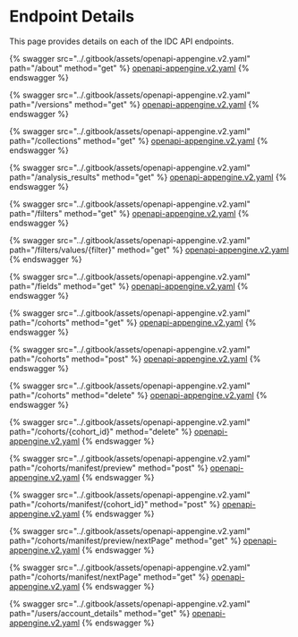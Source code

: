 # Endpoint Details

This page provides details on each of the IDC API endpoints.

{% swagger src="../.gitbook/assets/openapi-appengine.v2.yaml" path="/about" method="get" %}
[openapi-appengine.v2.yaml](../.gitbook/assets/openapi-appengine.v2.yaml)
{% endswagger %}

{% swagger src="../.gitbook/assets/openapi-appengine.v2.yaml" path="/versions" method="get" %}
[openapi-appengine.v2.yaml](../.gitbook/assets/openapi-appengine.v2.yaml)
{% endswagger %}

{% swagger src="../.gitbook/assets/openapi-appengine.v2.yaml" path="/collections" method="get" %}
[openapi-appengine.v2.yaml](../.gitbook/assets/openapi-appengine.v2.yaml)
{% endswagger %}

{% swagger src="../.gitbook/assets/openapi-appengine.v2.yaml" path="/analysis_results" method="get" %}
[openapi-appengine.v2.yaml](../.gitbook/assets/openapi-appengine.v2.yaml)
{% endswagger %}

{% swagger src="../.gitbook/assets/openapi-appengine.v2.yaml" path="/filters" method="get" %}
[openapi-appengine.v2.yaml](../.gitbook/assets/openapi-appengine.v2.yaml)
{% endswagger %}

{% swagger src="../.gitbook/assets/openapi-appengine.v2.yaml" path="/filters/values/{filter}" method="get" %}
[openapi-appengine.v2.yaml](../.gitbook/assets/openapi-appengine.v2.yaml)
{% endswagger %}

{% swagger src="../.gitbook/assets/openapi-appengine.v2.yaml" path="/fields" method="get" %}
[openapi-appengine.v2.yaml](../.gitbook/assets/openapi-appengine.v2.yaml)
{% endswagger %}

{% swagger src="../.gitbook/assets/openapi-appengine.v2.yaml" path="/cohorts" method="get" %}
[openapi-appengine.v2.yaml](../.gitbook/assets/openapi-appengine.v2.yaml)
{% endswagger %}

{% swagger src="../.gitbook/assets/openapi-appengine.v2.yaml" path="/cohorts" method="post" %}
[openapi-appengine.v2.yaml](../.gitbook/assets/openapi-appengine.v2.yaml)
{% endswagger %}

{% swagger src="../.gitbook/assets/openapi-appengine.v2.yaml" path="/cohorts" method="delete" %}
[openapi-appengine.v2.yaml](../.gitbook/assets/openapi-appengine.v2.yaml)
{% endswagger %}

{% swagger src="../.gitbook/assets/openapi-appengine.v2.yaml" path="/cohorts/{cohort_id}" method="delete" %}
[openapi-appengine.v2.yaml](../.gitbook/assets/openapi-appengine.v2.yaml)
{% endswagger %}

{% swagger src="../.gitbook/assets/openapi-appengine.v2.yaml" path="/cohorts/manifest/preview" method="post" %}
[openapi-appengine.v2.yaml](../.gitbook/assets/openapi-appengine.v2.yaml)
{% endswagger %}

{% swagger src="../.gitbook/assets/openapi-appengine.v2.yaml" path="/cohorts/manifest/{cohort_id}" method="post" %}
[openapi-appengine.v2.yaml](../.gitbook/assets/openapi-appengine.v2.yaml)
{% endswagger %}

{% swagger src="../.gitbook/assets/openapi-appengine.v2.yaml" path="/cohorts/manifest/preview/nextPage" method="get" %}
[openapi-appengine.v2.yaml](../.gitbook/assets/openapi-appengine.v2.yaml)
{% endswagger %}

{% swagger src="../.gitbook/assets/openapi-appengine.v2.yaml" path="/cohorts/manifest/nextPage" method="get" %}
[openapi-appengine.v2.yaml](../.gitbook/assets/openapi-appengine.v2.yaml)
{% endswagger %}

{% swagger src="../.gitbook/assets/openapi-appengine.v2.yaml" path="/users/account_details" method="get" %}
[openapi-appengine.v2.yaml](../.gitbook/assets/openapi-appengine.v2.yaml)
{% endswagger %}
